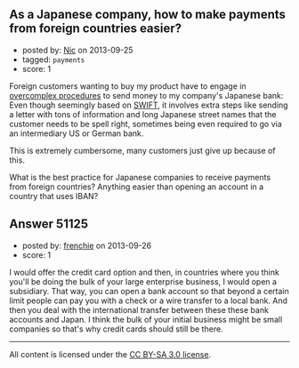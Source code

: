 ## As a Japanese company, how to make payments from foreign countries easier?

- posted by: [Nic](https://stackexchange.com/users/-1/6681-nic) on 2013-09-25
- tagged: `payments`
- score: 1

<p>Foreign customers wanting to buy my product have to engage in <a href="http://www.jp-bank.japanpost.jp/en/djp/en_djp_index.html" rel="nofollow">overcomplex procedures</a> to send money to my company's Japanese bank: Even though seemingly based on <a href="https://en.wikipedia.org/wiki/Society_for_Worldwide_Interbank_Financial_Telecommunication" rel="nofollow">SWIFT</a>, it involves extra steps like sending a letter with tons of information and long Japanese street names that the customer needs to be spell right, sometimes being even required to go via an intermediary US or German bank.</p>

<p>This is extremely cumbersome, many customers just give up because of this.</p>

<p>What is the best practice for Japanese companies to receive payments from foreign countries? Anything easier than opening an account in a country that uses IBAN?</p>



## Answer 51125

- posted by: [frenchie](https://stackexchange.com/users/-1/15155-frenchie) on 2013-09-26
- score: 1

<p>I would offer the credit card option and then, in countries where you think you'll be doing the bulk of your large enterprise business, I would open a subsidiary. That way, you can open a bank account so that beyond a certain limit people can pay you with a check or a wire transfer to a local bank. And then you deal with the international transfer between these these bank accounts and Japan. I think the bulk of your initial business might be small companies so that's why credit cards should still be there.</p>




---

All content is licensed under the [CC BY-SA 3.0 license](https://creativecommons.org/licenses/by-sa/3.0/).
